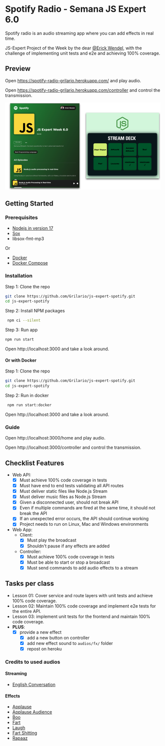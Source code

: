 # Spotify Radio - Semana JS Expert 6.0

Spotify radio is an audio streaming app where you can add effects in real time.

JS-Expert Project of the Week by the dear [@Erick Wendel](https://github.com/ErickWendel), with the challenge of implementing unit tests and e2e and achieving 100% coverage.

## Preview

Open https://spotify-radio-grilario.herokuapp.com/ and play audio.

Open https://spotify-radio-grilario.herokuapp.com/controller and control the transmission.

<img src="./prints/demo.png" />

## Getting Started

### Prerequisites

* [Nodejs in version 17](https://nodejs.org/en/blog/release/v17.7.2/)
* [Sox](http://sox.sourceforge.net/)
* libsox-fmt-mp3

Or

* [Docker](https://docs.docker.com/engine/install/)
* [Docker Compose](https://docs.docker.com/compose/install/)

### Installation

Step 1: Clone the repo
   ```sh
   git clone https://github.com/Grilario/js-expert-spotify.git
   cd js-expert-spotify
   ```
Step 2:  Install NPM packages
   ```sh
    npm ci --silent
   ```
Step 3:  Run app
   ```sh
   npm run start
   ```

   Open http://localhost:3000 and take a look around.

#### Or with Docker

Step 1: Clone the repo
   ```sh
   git clone https://github.com/Grilario/js-expert-spotify.git
   cd js-expert-spotify
   ```
Step 2:  Run in docker
   ```sh
    npm run start:docker
   ```
   
   Open http://localhost:3000 and take a look around.

### Guide

   Open http://localhost:3000/home and play audio.
   
   Open http://localhost:3000/controller and control the transmission.


## Checklist Features

- Web API:
    - [x] Must achieve 100% code coverage in tests
    - [x] Must have end to end tests validating all API routes
    - [x] Must deliver static files like Node.js Stream
    - [x] Must deliver music files as Node.js Stream
    - [x] Given a disconnected user, should not break API
    - [x] Even if multiple commands are fired at the same time, it should not break the API
    - [x] If an unexpected error occurs, the API should continue working
    - [x] Project needs to run on Linux, Mac and Windows environments

- Web App:
    - Client:
        - [x] Must play the broadcast
        - [x] Shouldn't pause if any effects are added
    - Controller:
        - [x] Must achieve 100% code coverage in tests
        - [x] Must be able to start or stop a broadcast
        - [x] Must send commands to add audio effects to a stream

## Tasks per class

- Lesson 01: Cover service and route layers with unit tests and achieve 100% code coverage.
- Lesson 02: Maintain 100% code coverage and implement e2e tests for the entire API.
- Lesson 03: implement unit tests for the frontend and maintain 100% code coverage.
- **PLUS**:
    - [x] provide a new effect
        - [x] add a new button on controller
        - [x] add new effect sound to `audios/fx/` folder
        - [x] repost on heroku

### Credits to used audios

#### Streaming 
- [English Conversation](https://youtu.be/ytmMipczEI8)

#### Effects
- [Applause](https://youtu.be/mMn_aYpzpG0)
- [Applause Audience](https://youtu.be/3IC76o_lhFw)
- [Boo](https://youtu.be/rYAQN11a2Dc)
- [Fart](https://youtu.be/4PnUfYhbDDM)
- [Laugh](https://youtu.be/TZ90IUrMNCo)
- [Fart Shitting](https://freesound.org/people/IFartInUrGeneralDirection/sounds/64532/)
- [Rapaaz](https://youtu.be/Jvl0L9GRH6o)
